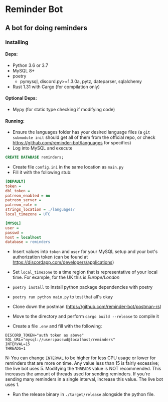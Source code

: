 # Reminder Bot

## A bot for doing reminders

### Installing

#### Deps:

* Python 3.6 or 3.7
* MySQL 8+
* poetry
	* pymysql, discord.py>=1.3.0a, pytz, dateparser, sqlalchemy
* Rust 1.31 with Cargo (for compilation only)

#### Optional Deps:

* Mypy (for static type checking if modifying code)

#### Running:

* Ensure the languages folder has your desired language files (a `git submodule init` should get all of them from the official repo, or check https://github.com/reminder-bot/languages for specifics)
* Log into MySQL and execute

```SQL
CREATE DATABASE reminders;
```

* Create file `config.ini` in the same location as `main.py`
* Fill it with the following stub:

```ini
[DEFAULT]
token =
dbl_token =
patreon_enabled = no
patreon_server =
patreon_role =
strings_location = ./languages/
local_timezone = UTC

[MYSQL]
user = 
passwd =
host = localhost
database = reminders
```

* Insert values into `token` and `user` for your MySQL setup and your bot's authorization token (can be found at https://discordapp.com/developers/applications)
* Set `local_timezone` to a time region that is representative of your local time. For example, for the UK this is *Europe/London*
* `poetry install` to install python package dependencies with poetry
* `poetry run python main.py` to test that all's okay

* Clone down the postman (https://github.com/reminder-bot/postman-rs)
* Move to the directory and perform `cargo build --release` to compile it
* Create a file `.env` and fill with the following:

```
DISCORD_TOKEN="auth token as above"
SQL_URL="mysql://user:passwd@localhost/reminders"
INTERVAL=15
THREADS=1
```
N: You can change `INTERVAL` to be higher for less CPU usage or lower for reminders that are more on time. Any value less than 15 is fairly excessive; the live bot uses 5. Modifying the `THREADS` value is NOT recommended. This increases the amount of threads used for sending reminders. If you're sending many reminders in a single interval, increase this value. The live bot uses 1.

* Run the release binary in `./target/release` alongside the python file.

